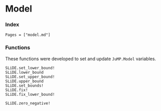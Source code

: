 # Model

### Index

```@index
Pages = ["model.md"]
```

### Functions

These functions were developed to set and update `JuMP.Model` variables.

```@docs
SLiDE.set_lower_bound!
SLiDE.lower_bound
SLiDE.set_upper_bound!
SLiDE.upper_bound
SLiDE.set_bounds!
SLiDE.fix!
SLiDE.fix_lower_bound!
```

```@docs
SLiDE.zero_negative!
```